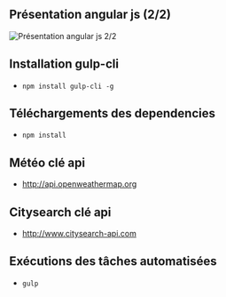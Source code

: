 ## Présentation angular js (2/2)

![Présentation angular js 2/2](https://angular.io/resources/images/logos/angular2/shield-with-beta.png)

## Installation gulp-cli
- `npm install gulp-cli -g`

## Téléchargements des dependencies
- `npm install`

## Météo clé api
- http://api.openweathermap.org

## Citysearch clé api
- http://www.citysearch-api.com

## Exécutions des tâches automatisées
- `gulp`